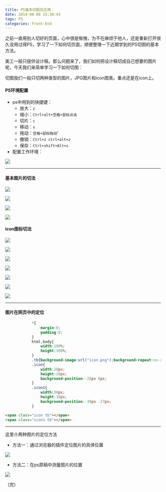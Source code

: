 ```yaml
---
title: PS基本切图及应用
date: 2014-08-08 15:30:43
tags: PS
categories: Front-End
---
```


之前一直用别人切好的页面，心中很是惭愧，为不在麻烦于他人，还是重新打开很久没用过得PS，学习了一下如何切页面，顺便整理一下近期学到的PS切图的基本方法。

美工一般只提供设计稿，那么问题来了，我们如何把设计稿切成自己想要的图片呢，今天我们来简单学习一下如何切图：
<!--more-->
切图我们一般只切两种类型的图片，JPG图片和icon图表。重点还是在icon上。 

#### PS环境配置

- ps中用到的快捷键：
  - 放大：`z`
  - 缩小：`Ctrl+alt+空格+鼠标点击`
  - 切片：`c`
  - 移动：`v`
  - 拖动：`空格+鼠标拖动`'
  - 撤销：`Ctrl+z ctrl+alt+z`
  - 保存：`Ctrl+shift+Alt+s`
- 配置工作环境：

![](http://7xq6al.com1.z0.glb.clouddn.com/ps1.png)

---

#### 基本图片的切法

![](http://7xq6al.com1.z0.glb.clouddn.com/ps2.png)

![](http://7xq6al.com1.z0.glb.clouddn.com/ps3.png)

![](http://7xq6al.com1.z0.glb.clouddn.com/ps4.png)

![](http://7xq6al.com1.z0.glb.clouddn.com/ps5.png)

#### icon图标切法


![](http://7xq6al.com1.z0.glb.clouddn.com/ps6.png)

![](http://7xq6al.com1.z0.glb.clouddn.com/ps7.png)

![](http://7xq6al.com1.z0.glb.clouddn.com/ps8.png)

![](http://7xq6al.com1.z0.glb.clouddn.com/ps9.png)

![](http://7xq6al.com1.z0.glb.clouddn.com/ps10.png)

![](http://7xq6al.com1.z0.glb.clouddn.com/ps11.png)

![](http://7xq6al.com1.z0.glb.clouddn.com/ps12.png)

---

#### 图片在网页中的定位

```css
			*{
				margin:0;
				padding:0;
			}
			html,body{
				width:100%;
				height:100%;
			}
			.tb{background-image:url("icon.png");background-repeat:no-repeat;display:block;}
			.icon{
				width:28px;
				height:28px;
				background-position:-28px 0px;
			}
			.icon1{
				width:38px;
				height:38px;
				background-position:-39px -27px;
			}
 ```
 
 ```html
 <span class="icon tb"></span>	
<span class="icon1 tb"></span>
```

---


这里介两种图片的定位方法

- 方法一：通过浏览器的插件定位图片的具体位置

![](http://7xq6al.com1.z0.glb.clouddn.com/ps13.png)

- 方法二：在ps原稿中测量图片的位置

![](http://7xq6al.com1.z0.glb.clouddn.com/ps14.png)


（完）



